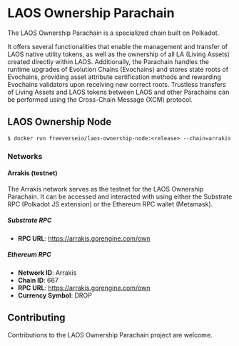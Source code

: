 # LAOS Ownership Parachain

The LAOS Ownership Parachain is a specialized chain built on Polkadot. 

It offers several functionalities that enable the management and transfer of LAOS native utility tokens, as well as the ownership of all LA (Living Assets) created directly within LAOS. Additionally, the Parachain handles the runtime upgrades of Evolution Chains (Evochains) and stores state roots of Evochains, providing asset attribute certification methods and rewarding Evochains validators upon receiving new correct roots. Trustless transfers of Living Assets and LAOS tokens between LAOS and other Parachains can be performed using the Cross-Chain Message (XCM) protocol.

## LAOS Ownership Node

```
$ docker run freeverseio/laos-ownership-node:<release> --chain=arrakis
```

### Networks
#### Arrakis (testnet)

The Arrakis network serves as the testnet for the LAOS Ownership Parachain. It can be accessed and interacted with using either the Substrate RPC (Polkadot JS extension) or the Ethereum RPC wallet (Metamask).


##### Substrate RPC
* **RPC URL**: https://arrakis.gorengine.com/own

##### Ethereum RPC
* **Network ID**: Arrakis
* **Chain ID**: 667
* **RPC URL**: https://arrakis.gorengine.com/own
* **Currency Symbol**: DROP

## Contributing

Contributions to the LAOS Ownership Parachain project are welcome.

